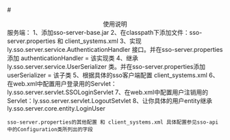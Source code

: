 #<div align=center>使用说明</div> 
    服务端：
    1、添加sso-server-base.jar
    2、在classpath下添加文件：sso-server.properties 和 client_systems.xml
    3、实现ly.sso.server.service.AuthenticationHandler 接口。并在sso-server.properties添加 
      authenticationHandler = 该实现类
    4、继承ly.sso.server.service.UserSerializer 类。并在sso-server.properties添加 userSerializer = 该子类
    5、根据具体的sso客户端配置 client_systems.xml
    6、在web.xml中配置用户登录用的Servlet：ly.sso.server.servlet.SSOLoginServlet
    7、在web.xml中配置用户注销用的Servlet：ly.sso.server.servlet.LogoutSetvlet
    8、让你具体的用户entity继承 ly.sso.server.core.entity.LoginUser

    sso-server.properties的其他配置 和 client_systems.xml 具体配置参见sso-api中的Configuration类所列出的字段

